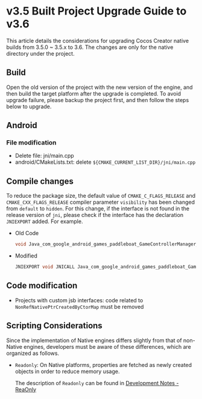 # v3.5 Built Project Upgrade Guide to v3.6

This article details the considerations for upgrading Cocos Creator native builds from 3.5.0 ~ 3.5.x to 3.6. The changes are only for the native directory under the project.

## Build

Open the old version of the project with the new version of the engine, and then build the target platform after the upgrade is completed. To avoid upgrade failure, please backup the project first, and then follow the steps below to upgrade.

## Android

### File modification

- Delete file: jni/main.cpp
- android/CMakeLists.txt: delete `${CMAKE_CURRENT_LIST_DIR}/jni/main.cpp`

## Compile changes

To reduce the package size, the default value of `CMAKE_C_FLAGS_RELEASE` and `CMAKE_CXX_FLAGS_RELEASE` compiler parameter `visibility` has been changed from `default` to `hidden`. For this change, if the interface is not found in the release version of `jni`, please check if the interface has the declaration `JNIEXPORT` added. For example.

- Old Code

    ```c++
    void Java_com_google_android_games_paddleboat_GameControllerManager_onMouseConnected
    ```

- Modified

    ````c++
    JNIEXPORT void JNICALL Java_com_google_android_games_paddleboat_GameControllerManager_onMouseConnected
    ````

## Code modification

- Projects with custom jsb interfaces: code related to `NonRefNativePtrCreatedByCtorMap` must be removed

## Scripting Considerations

Since the implementation of Native engines differs slightly from that of non-Native engines, developers must be aware of these differences, which are organized as follows.

- `Readonly`: On Native platforms, properties are fetched as newly created objects in order to reduce memory usage.

    The description of `Readonly` can be found in [Development Notes - ReaOnly](../../scripting/readonly.md#readonly)
